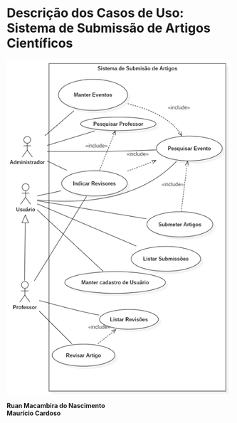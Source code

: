 # Descrição dos Casos de Uso: Sistema de Submissão de Artigos Científicos #
![Diagrama de Casos de Uso](https://raw.githubusercontent.com/MxBromelia/Trabalho-APS-2019-1/master/doc/Diagrama%20de%20Casos%20de%20Uso.png)

**Ruan Macambira do Nascimento**  
**Maurício Cardoso**  
